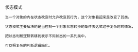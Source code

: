 状态模式
    
    当一个对象的内在状态改变时允许改变其行为，这个对象看起来是改变了其类。
    
    状态模式主要解决的是当控制一个对象状态转换的条件表达式过于复杂时的情况，
    
    把状态判断逻辑转移到表示不同状态的一系列类中，
    
    可以把复杂的判断逻辑简化。